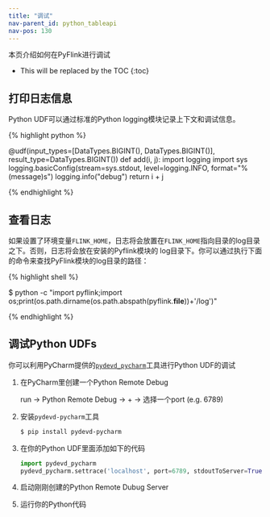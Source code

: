 ```yaml
---
title: "调试"
nav-parent_id: python_tableapi
nav-pos: 130
---
```

<!--
Licensed to the Apache Software Foundation (ASF) under one
or more contributor license agreements.  See the NOTICE file
distributed with this work for additional information
regarding copyright ownership.  The ASF licenses this file
to you under the Apache License, Version 2.0 (the
"License"); you may not use this file except in compliance
with the License.  You may obtain a copy of the License at

  http://www.apache.org/licenses/LICENSE-2.0

Unless required by applicable law or agreed to in writing,
software distributed under the License is distributed on an
"AS IS" BASIS, WITHOUT WARRANTIES OR CONDITIONS OF ANY
KIND, either express or implied.  See the License for the
specific language governing permissions and limitations
under the License.
-->

本页介绍如何在PyFlink进行调试

* This will be replaced by the TOC
{:toc}

## 打印日志信息

Python UDF可以通过标准的Python logging模块记录上下文和调试信息。

{% highlight python %}

@udf(input_types=[DataTypes.BIGINT(), DataTypes.BIGINT()], result_type=DataTypes.BIGINT())
def add(i, j):
    import logging
    import sys
    logging.basicConfig(stream=sys.stdout, level=logging.INFO, format="%(message)s")
    logging.info("debug")
    return i + j
    
{% endhighlight %}

## 查看日志

如果设置了环境变量`FLINK_HOME`，日志将会放置在`FLINK_HOME`指向目录的log目录之下。否则，日志将会放在安装的Pyflink模块的
log目录下。你可以通过执行下面的命令来查找PyFlink模块的log目录的路径：

{% highlight shell %}

$ python -c "import pyflink;import os;print(os.path.dirname(os.path.abspath(pyflink.__file__))+'/log')"

{% endhighlight %}

## 调试Python UDFs
你可以利用PyCharm提供的[`pydevd_pycharm`](https://pypi.org/project/pydevd-pycharm/)工具进行Python UDF的调试

1. 在PyCharm里创建一个Python Remote Debug

    run -> Python Remote Debug -> + -> 选择一个port (e.g. 6789)

2. 安装`pydevd-pycharm`工具

    ```bash
    $ pip install pydevd-pycharm
    ```

3. 在你的Python UDF里面添加如下的代码

    ```python
    import pydevd_pycharm
    pydevd_pycharm.settrace('localhost', port=6789, stdoutToServer=True, stderrToServer=True)
    ```

4. 启动刚刚创建的Python Remote Dubug Server

5. 运行你的Python代码
